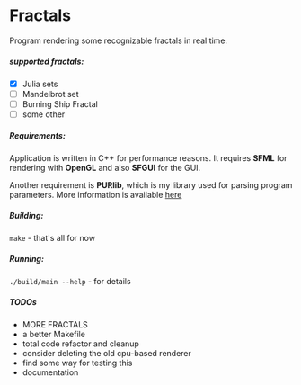 # Fractals

Program rendering some recognizable fractals in real time.

##### supported fractals:
- [x] Julia sets
- [ ] Mandelbrot set
- [ ] Burning Ship Fractal
- [ ] some other 

##### Requirements:

Application is written in C++ for performance reasons. It requires **SFML** for rendering with **OpenGL** and also **SFGUI** for the GUI.

Another requirement is **PURlib**, which is my library used for parsing program parameters. More information is available [here](http://github.com/purchawek/purlib)

##### Building:

`make` - that's all for now

##### Running:

`./build/main --help` - for details


##### TODOs
*	MORE FRACTALS
*   a better Makefile
*	total code refactor and cleanup
*	consider deleting the old cpu-based renderer
*	find some way for testing this
*	documentation
